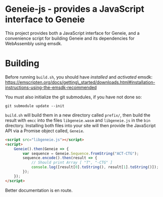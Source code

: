 # Geneie-js - provides a JavaScript interface to Geneie

This project provides both a JavaScript interface
for Geneie, and a convenience script for building Geneie
and its dependencies for WebAssembly using emsdk.

# Building

Before running `build.sh`, you should have _installed_
and _activated_ emsdk: https://emscripten.org/docs/getting\_started/downloads.html#installation-instructions-using-the-emsdk-recommended

You must also initialize the git submodules, if you have
not done so:

```
git submodule update --init
```

`build.sh` will build them in a new directory called `prefix/`,
then build the result with `emcc` into the files `libgeneie.wasm`
and `libgeneie.js` in the `bin` directory. Installing
both files into your site will then provide the JavaScript API via
a Promise object called, `Geneie`.

```html
<script src="libgeneie.js"></script>
<script>
	Geneie().then(Geneie => {
		var sequence = Geneie.Sequence.fromString("ACT-CTG");
		sequence.encode().then(result => {
			// Should print Array [ "T", "-CTG" ]
			console.log([result[0].toString(), result[1].toString()]);
		});
	});
</script>
```

Better documentation is en route.
